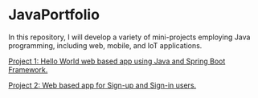 # JavaPortfolio
In this repository, I will develop a variety of mini-projects employing Java programming, including web, mobile, and IoT applications.

[Project 1: Hello World web based app using Java and Spring Boot Framework.](/helloworld/)

[Project 2: Web based app for Sign-up and Sign-in users.](/signup_signin/)
